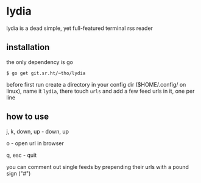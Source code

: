 # lydia

lydia is a dead simple, yet full-featured terminal rss reader

## installation

the only dependency is go

    $ go get git.sr.ht/~tho/lydia

before first run create a directory in your config dir ($HOME/.config/ on
linux), name it `lydia`, there touch `urls` and add a few feed urls in it,
one per line

## how to use
j, k, down, up - down, up

o - open url in browser

q, esc - quit



you can comment out single feeds by prepending their urls with a pound sign ("#")
